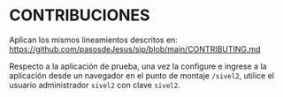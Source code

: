 # CONTRIBUCIONES

Aplican los mismos lineamientos descritos en:
<https://github.com/pasosdeJesus/sip/blob/main/CONTRIBUTING.md>

Respecto a la aplicación de prueba, una vez la configure e ingrese 
a la aplicación desde un navegador en el punto de montaje `/sivel2`,
utilice el usuario administrador `sivel2` con clave `sivel2`.


